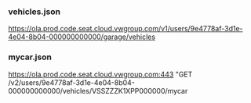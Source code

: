
### vehicles.json

https://ola.prod.code.seat.cloud.vwgroup.com/v1/users/9e4778af-3d1e-4e04-8b04-000000000000/garage/vehicles

### mycar.json

https://ola.prod.code.seat.cloud.vwgroup.com:443 "GET /v2/users/9e4778af-3d1e-4e04-8b04-000000000000/vehicles/VSSZZZK1XPP000000/mycar